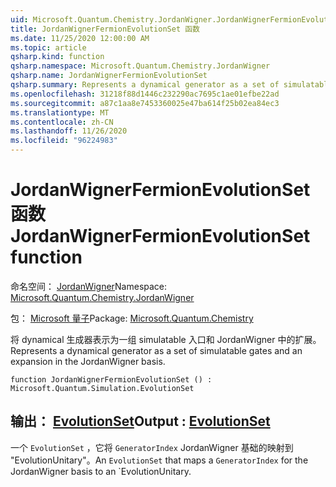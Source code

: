 ```yaml
---
uid: Microsoft.Quantum.Chemistry.JordanWigner.JordanWignerFermionEvolutionSet
title: JordanWignerFermionEvolutionSet 函数
ms.date: 11/25/2020 12:00:00 AM
ms.topic: article
qsharp.kind: function
qsharp.namespace: Microsoft.Quantum.Chemistry.JordanWigner
qsharp.name: JordanWignerFermionEvolutionSet
qsharp.summary: Represents a dynamical generator as a set of simulatable gates and an expansion in the JordanWigner basis.
ms.openlocfilehash: 31218f88d1446c232290ac7695c1ae01efbe22ad
ms.sourcegitcommit: a87c1aa8e7453360025e47ba614f25b02ea84ec3
ms.translationtype: MT
ms.contentlocale: zh-CN
ms.lasthandoff: 11/26/2020
ms.locfileid: "96224983"
---
```

# <a name="jordanwignerfermionevolutionset-function"></a><span data-ttu-id="d6923-102">JordanWignerFermionEvolutionSet 函数</span><span class="sxs-lookup"><span data-stu-id="d6923-102">JordanWignerFermionEvolutionSet function</span></span>

<span data-ttu-id="d6923-103">命名空间： [JordanWigner](xref:Microsoft.Quantum.Chemistry.JordanWigner)</span><span class="sxs-lookup"><span data-stu-id="d6923-103">Namespace: [Microsoft.Quantum.Chemistry.JordanWigner](xref:Microsoft.Quantum.Chemistry.JordanWigner)</span></span>

<span data-ttu-id="d6923-104">包： [Microsoft 量子](https://nuget.org/packages/Microsoft.Quantum.Chemistry)</span><span class="sxs-lookup"><span data-stu-id="d6923-104">Package: [Microsoft.Quantum.Chemistry](https://nuget.org/packages/Microsoft.Quantum.Chemistry)</span></span>


<span data-ttu-id="d6923-105">将 dynamical 生成器表示为一组 simulatable 入口和 JordanWigner 中的扩展。</span><span class="sxs-lookup"><span data-stu-id="d6923-105">Represents a dynamical generator as a set of simulatable gates and an expansion in the JordanWigner basis.</span></span>

```qsharp
function JordanWignerFermionEvolutionSet () : Microsoft.Quantum.Simulation.EvolutionSet
```


## <a name="output--evolutionset"></a><span data-ttu-id="d6923-106">输出： [EvolutionSet](xref:Microsoft.Quantum.Simulation.EvolutionSet)</span><span class="sxs-lookup"><span data-stu-id="d6923-106">Output : [EvolutionSet](xref:Microsoft.Quantum.Simulation.EvolutionSet)</span></span>

<span data-ttu-id="d6923-107">一个 `EvolutionSet` ，它将 `GeneratorIndex` JordanWigner 基础的映射到 "EvolutionUnitary"。</span><span class="sxs-lookup"><span data-stu-id="d6923-107">An `EvolutionSet` that maps a `GeneratorIndex` for the JordanWigner basis to an \`EvolutionUnitary.</span></span>